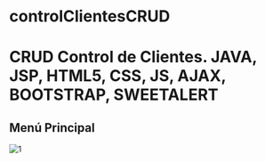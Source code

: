# controlClientesCRUD
<h1>CRUD Control de Clientes. JAVA, JSP, HTML5, CSS, JS, AJAX, BOOTSTRAP, SWEETALERT</h1>

<h2>Menú Principal</h2>

![1](https://user-images.githubusercontent.com/39904368/79280313-b28bc800-7e75-11ea-9bec-dc1de72e3be1.png)


